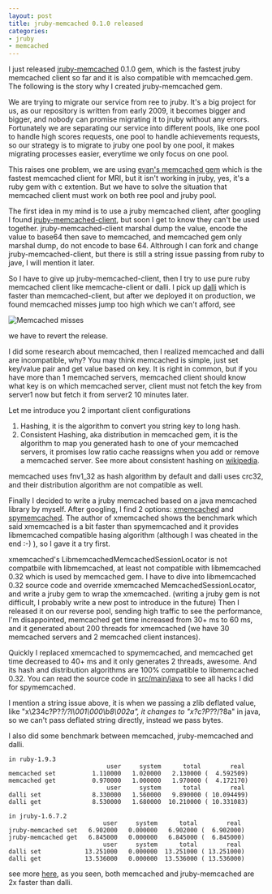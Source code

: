 ```yaml
---
layout: post
title: jruby-memcached 0.1.0 released
categories:
- jruby
- memcached
---
```

I just released [jruby-memcached][0] 0.1.0 gem, which is the fastest
jruby memcached client so far and it is also compatible with
memcached.gem.  The following is the story why I created
jruby-memcached gem.

We are trying to migrate our service from ree to jruby. It's a big
project for us, as our repository is written from early 2009, it becomes
bigger and bigger, and nobody can promise migrating it to jruby without
any errors. Fortunately we are separating our service into different
pools, like one pool to handle high scores requests, one pool to handle
achievements requests, so our strategy is to migrate to jruby one pool
by one pool, it makes migrating processes easier, everytime we only focus
on one pool.

This raises one problem, we are using [evan's memcached gem][1] which is
the fastest memcached client for MRI, but it isn't working in jruby, yes,
it's a ruby gem with c extention. But we have to solve the situation that
memcached client must work on both ree pool and jruby pool.

The first idea in my mind is to use a jruby memcached client, after
googling I found [jruby-memcached-client][2], but soon I get to know
they can't be used together. jruby-memcached-client marshal dump the
value, encode the value to base64 then save to memcached, and memcached
gem only marshal dump, do not encode to base 64. Althrough I can fork
and change jruby-memcached-client, but there is still a string issue
passing from ruby to jave, I will mention it later.

So I have to give up jruby-memcached-client, then I try to use pure ruby
memcached client like memcache-client or dalli. I pick up [dalli][3]
which is faster than memcached-client, but after we deployed it on
production, we found memcached misses jump too high which we can't
afford, see

![Memcached misses](http://farm8.staticflickr.com/7128/7635380018_69f4cc5247.jpg)

we have to revert the release.

I did some research about memcached, then I realized memcached and dalli
are incompatible, why? You may think memcached is simple, just set
key/value pair and get value based on key. It is right in common, but if
you have more than 1 memcached servers, memcached client should know
what key is on which memcached server, client must not fetch the key from
server1 now but fetch it from server2 10 minutes later.

Let me introduce you 2 important client configurations

1. Hashing, it is the algorithm to convert you string key to long hash.
2. Consistent Hashing, aka distribution in memcached gem, it is the
   algorithm to map you generated hash to one of your memcached servers,
   it promises low ratio cache reassigns when you add or remove a
   memcached server. See more about consistent hashing on [wikipedia][4].

memcached uses fnv1_32 as hash algorithm by default and dalli uses
crc32, and their distribution algorithm are not compatible as well.

Finally I decided to write a jruby memcached based on a java memcached
library by myself. After googling, I find 2 options: [xmemcached][5] and
[spymemcached][6]. The author of xmemcached shows the benchmark which
said xmemcached is a bit faster than spymemcached and it provides
libmemcached compatible hasing algorithm (although I was cheated in the
end :-) ), so I gave it a try first.

xmemcached's LibmemcachedMemcachedSessionLocator is not compatbile with
libmemcached, at least not compatible with libmemcached 0.32 which is
used by memcached gem. I have to dive into libmemcached 0.32 source code
and override xmemcached MemcachedSessionLocator, and write a jruby gem
to wrap the xmemcached. (writing a jruby gem is not difficult, I
probably write a new post to introduce in the future) Then I released it
on our reverse pool, sending high traffic to see the performance, I'm
disappointed, memcached get time increased from 30+ ms to 60 ms, and it
generated about 200 threads for xmemcached (we have 30 memcached servers
and 2 memcached client instances).

Quickly I replaced xmemcached to spymemcached, and memcached get time
decreased to 40+ ms and it only generates 2 threads, awesome. And its
hash and distribution algorithms are 100% compatible to libmemcached
0.32. You can read the source code in [src/main/java][7] to see all
hacks I did for spymemcached.

I mention a string issue above, it is when we passing a zlib deflated
value, like "x\234c?P?*?/?I\001\000\b8\002a", it changes to
"x?c?P?*?/?8a" in java, so we can't pass deflated string directly,
instead we pass bytes.

I also did some benchmark between memcached, jruby-memcached and dalli.

    in ruby-1.9.3
                               user     system      total        real
    memcached set          1.110000   1.020000   2.130000 (  4.592509)
    memcached get          0.970000   1.000000   1.970000 (  4.172170)
                               user     system      total        real
    dalli set              8.330000   1.560000   9.890000 ( 10.094499)
    dalli get              8.530000   1.680000  10.210000 ( 10.331083)

    in jruby-1.6.7.2
                              user     system      total        real
    jruby-memcached set   6.902000   0.000000   6.902000 (  6.902000)
    jruby-memcached get   6.845000   0.000000   6.845000 (  6.845000)
                              user     system      total        real
    dalli set            13.251000   0.000000  13.251000 ( 13.251000)
    dalli get            13.536000   0.000000  13.536000 ( 13.536000)

see more [here][8], as you seen, both memcached and jruby-memcached are
2x faster than dalli.

[0]: https://github.com/aurorafeint/jruby-memcached
[1]: https://github.com/evan/memcached
[2]: https://github.com/ikai/jruby-memcache-client
[3]: https://github.com/mperham/dalli
[4]: http://en.wikipedia.org/wiki/Consistent_hashing
[5]: http://code.google.com/p/xmemcached/
[6]: http://code.google.com/p/spymemcached/
[7]: https://github.com/aurorafeint/jruby-memcached/tree/master/src/main/java
[8]: https://github.com/aurorafeint/jruby-memcached/blob/master/benchmark.rb
